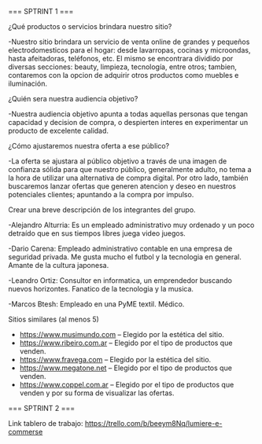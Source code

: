 === SPTRINT 1 ===

¿Qué productos o servicios brindara nuestro sitio?

-Nuestro sitio brindara un servicio de venta online de grandes y pequeños electrodomesticos para el hogar: desde lavarropas, cocinas y microondas, hasta afeitadoras, teléfonos, etc. El mismo se encontrara dividido por diversas secciones: beauty, limpieza, tecnología, entre otros; tambien, contaremos con la opcion de adquirir otros
productos como muebles e iluminación. 

¿Quién sera nuestra audiencia objetivo?

-Nuestra audiencia objetivo apunta a todas aquellas personas que tengan capacidad y decision de compra, o despierten interes en experimentar un producto de excelente calidad. 

¿Cómo ajustaremos nuestra oferta a ese público?

-La oferta se ajustara al público objetivo a través de una imagen de confianza sólida para que nuestro público, generalmente adulto, no tema a la hora de utilizar una alternativa de compra digital. Por otro lado, también buscaremos lanzar ofertas que generen atencion y deseo en nuestros potenciales clientes; apuntando a la compra por impulso.

Crear una breve descripción de los integrantes del grupo.

-Alejandro Alturria: Es un empleado administrativo muy ordenado y un poco detraído que en sus tiempos libres juega video juegos.

-Dario Carena: Empleado administrativo contable en una empresa de seguridad privada. Me gusta mucho el futbol y la tecnologia en general. Amante de la cultura japonesa.

-Leandro Ortiz: Consultor en informatica, un emprendedor buscando nuevos horizontes. Fanatico de la tecnologia y la musica.

-Marcos Btesh: Empleado en una PyME textil. Médico.

Sitios similares (al menos 5)

- https://www.musimundo.com – Elegido por la estética del sitio.
- https://www.ribeiro.com.ar – Elegido por el tipo de productos que venden.
- https://www.fravega.com – Elegido por la estética del sitio.
- https://www.megatone.net – Elegido por el tipo de productos que venden.
- https://www.coppel.com.ar – Elegido por el tipo de productos que venden y  por su forma de visualizar las ofertas.


=== SPTRINT 2 ===

Link tablero de trabajo: https://trello.com/b/beeym8Nq/lumiere-e-commerse
